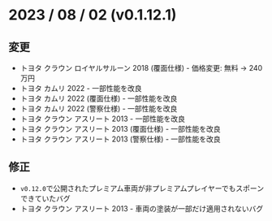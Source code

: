 # 2023 / 08 / 02 (v0.1.12.1)

## 変更
- トヨタ クラウン ロイヤルサルーン 2018 (覆面仕様) - 価格変更: 無料 -> 240万円
- トヨタ カムリ 2022 - 一部性能を改良
- トヨタ カムリ 2022 (覆面仕様) - 一部性能を改良
- トヨタ カムリ 2022 (警察仕様) - 一部性能を改良
- トヨタ クラウン アスリート 2013 - 一部性能を改良
- トヨタ クラウン アスリート 2013 (覆面仕様) - 一部性能を改良
- トヨタ クラウン アスリート 2013 (警察仕様) - 一部性能を改良

## 修正
- `v0.12.0`で公開されたプレミアム車両が非プレミアムプレイヤーでもスポーンできていたバグ
- トヨタ クラウン アスリート 2013 - 車両の塗装が一部だけ適用されないバグ

